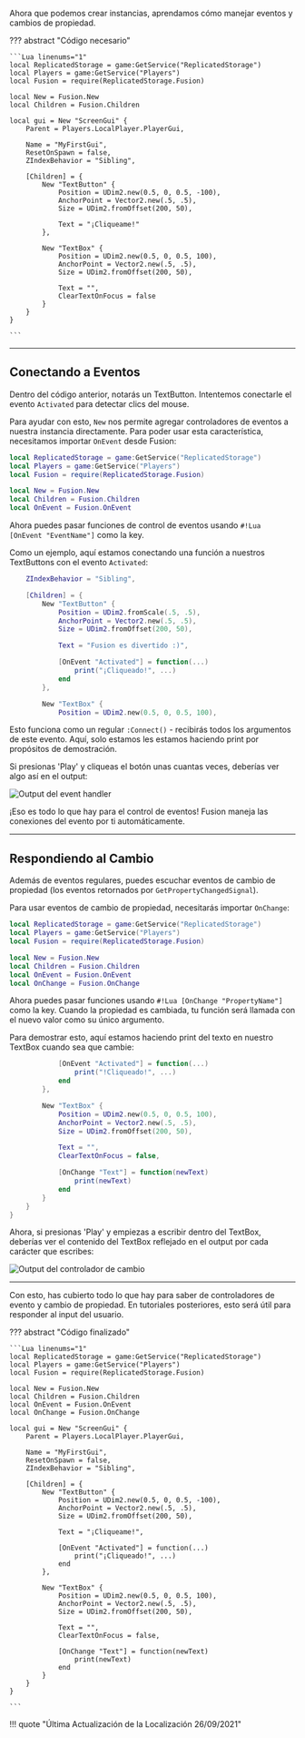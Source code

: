 Ahora que podemos crear instancias, aprendamos cómo manejar eventos y cambios 
de propiedad.

??? abstract "Código necesario"

	```Lua linenums="1"
	local ReplicatedStorage = game:GetService("ReplicatedStorage")
	local Players = game:GetService("Players")
	local Fusion = require(ReplicatedStorage.Fusion)

	local New = Fusion.New
	local Children = Fusion.Children

	local gui = New "ScreenGui" {
		Parent = Players.LocalPlayer.PlayerGui,

		Name = "MyFirstGui",
		ResetOnSpawn = false,
		ZIndexBehavior = "Sibling",

		[Children] = {
			New "TextButton" {
				Position = UDim2.new(0.5, 0, 0.5, -100),
				AnchorPoint = Vector2.new(.5, .5),
				Size = UDim2.fromOffset(200, 50),

				Text = "¡Cliqueame!"
			},

			New "TextBox" {
				Position = UDim2.new(0.5, 0, 0.5, 100),
				AnchorPoint = Vector2.new(.5, .5),
				Size = UDim2.fromOffset(200, 50),

				Text = "",
				ClearTextOnFocus = false
			}
		}
	}

	```

-----

## Conectando a Eventos

Dentro del código anterior, notarás un TextButton. Intentemos conectarle el 
evento `Activated` para detectar clics del mouse.

Para ayudar con esto, `New` nos permite agregar controladores de eventos a nuestra 
instancia directamente. Para poder usar esta característica, necesitamos importar 
`OnEvent` desde Fusion:

```Lua linenums="1" hl_lines="7"
local ReplicatedStorage = game:GetService("ReplicatedStorage")
local Players = game:GetService("Players")
local Fusion = require(ReplicatedStorage.Fusion)

local New = Fusion.New
local Children = Fusion.Children
local OnEvent = Fusion.OnEvent
```

Ahora puedes pasar funciones de control de eventos usando `#!Lua [OnEvent "EventName"]` 
como la key.

Como un ejemplo, aquí estamos conectando una función a nuestros TextButtons con 
el evento `Activated`:

```Lua linenums="14" hl_lines="11-13"
	ZIndexBehavior = "Sibling",

	[Children] = {
		New "TextButton" {
			Position = UDim2.fromScale(.5, .5),
			AnchorPoint = Vector2.new(.5, .5),
			Size = UDim2.fromOffset(200, 50),

			Text = "Fusion es divertido :)",

			[OnEvent "Activated"] = function(...)
				print("¡Cliqueado!", ...)
			end
		},

		New "TextBox" {
            Position = UDim2.new(0.5, 0, 0.5, 100),
```

Esto funciona como un regular `:Connect()` - recibirás todos los argumentos de este 
evento. Aquí, solo estamos les estamos haciendo print por propósitos de demostración.

Si presionas 'Play' y cliqueas el botón unas cuantas veces, deberías ver algo así 
en el output:

![Output del event handler](Clicked-Output.png)

¡Eso es todo lo que hay para el control de eventos! Fusion maneja las conexiones 
del evento por ti automáticamente.

-----

## Respondiendo al Cambio

Además de eventos regulares, puedes escuchar eventos de cambio de propiedad (los 
eventos retornados por `GetPropertyChangedSignal`).

Para usar eventos de cambio de propiedad, necesitarás importar `OnChange`:

```Lua linenums="1" hl_lines="8"
local ReplicatedStorage = game:GetService("ReplicatedStorage")
local Players = game:GetService("Players")
local Fusion = require(ReplicatedStorage.Fusion)

local New = Fusion.New
local Children = Fusion.Children
local OnEvent = Fusion.OnEvent
local OnChange = Fusion.OnChange
```

Ahora puedes pasar funciones usando `#!Lua [OnChange "PropertyName"]` como la key. 
Cuando la propiedad es cambiada, tu función será llamada con el nuevo valor como su 
único argumento.

Para demostrar esto, aquí estamos haciendo print del texto en nuestro TextBox cuando 
sea que cambie:

```Lua linenums="25" hl_lines="14-16"
			[OnEvent "Activated"] = function(...)
				print("!Cliqueado!", ...)
			end
		},

		New "TextBox" {
			Position = UDim2.new(0.5, 0, 0.5, 100),
			AnchorPoint = Vector2.new(.5, .5),
			Size = UDim2.fromOffset(200, 50),

			Text = "",
			ClearTextOnFocus = false,

			[OnChange "Text"] = function(newText)
				print(newText)
			end
		}
	}
}
```

Ahora, si presionas 'Play' y empiezas a escribir dentro del TextBox, deberías 
ver el contenido del TextBox reflejado en el output por cada carácter que escribes:

![Output del controlador de cambio](Typing-Output.png)

-----

Con esto, has cubierto todo lo que hay para saber de controladores de evento y 
cambio de propiedad. En tutoriales posteriores, esto será útil para responder 
al input del usuario.

??? abstract "Código finalizado"

	```Lua linenums="1"
	local ReplicatedStorage = game:GetService("ReplicatedStorage")
	local Players = game:GetService("Players")
	local Fusion = require(ReplicatedStorage.Fusion)

	local New = Fusion.New
	local Children = Fusion.Children
	local OnEvent = Fusion.OnEvent
	local OnChange = Fusion.OnChange

	local gui = New "ScreenGui" {
		Parent = Players.LocalPlayer.PlayerGui,

		Name = "MyFirstGui",
		ResetOnSpawn = false,
		ZIndexBehavior = "Sibling",

		[Children] = {
			New "TextButton" {
				Position = UDim2.new(0.5, 0, 0.5, -100),
				AnchorPoint = Vector2.new(.5, .5),
				Size = UDim2.fromOffset(200, 50),

				Text = "¡Cliqueame!",

				[OnEvent "Activated"] = function(...)
					print("¡Cliqueado!", ...)
				end
			},

			New "TextBox" {
				Position = UDim2.new(0.5, 0, 0.5, 100),
				AnchorPoint = Vector2.new(.5, .5),
				Size = UDim2.fromOffset(200, 50),

				Text = "",
				ClearTextOnFocus = false,

				[OnChange "Text"] = function(newText)
					print(newText)
				end
			}
		}
	}

	```

!!! quote "Última Actualización de la Localización 26/09/2021"
